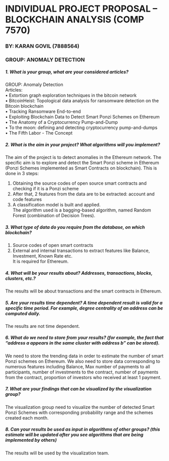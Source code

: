# INDIVIDUAL PROJECT PROPOSAL – BLOCKCHAIN ANALYSIS (COMP 7570)
### BY: KARAN GOVIL (7888564)
### GROUP: ANOMALY DETECTION

##### 1.	What is your group, what are your considered articles?
GROUP: Anomaly Detection  
Articles:  
•	Extortion graph exploration techniques in the bitcoin network  
•	BitcoinHeist: Topological data analysis for ransomware detection on the Bitcoin blockchain  
•	Tracking Ransomware End-to-end  
•	Exploiting Blockchain Data to Detect Smart Ponzi Schemes on Ethereum  
•	The Anatomy of a Cryptocurrency Pump-and-Dump  
•	To the moon: defining and detecting cryptocurrency pump-and-dumps  
•	The Fifth Labor - The Concept  


##### 2.	What is the aim in your project? What algorithms will you implement?
The aim of the project is to detect anomalies in the Ethereum network. The specific aim is to explore and detect the Smart Ponzi scheme in Ethereum (Ponzi Schemes implemented as Smart Contracts on blockchain). This is done in 3 steps:  
1.	Obtaining the source codes of open source smart contracts and checking if it is a Ponzi scheme  
2.	After that, 2 features from the data are to be extracted: account and code features  
3.	A classification model is built and applied.  
The algorithm used is a bagging-based algorithm, named Random Forest (combination of Decision Trees).  


##### 3.  What type of data do you require from the database, on which blockchain?
1.	Source codes of open smart contracts  
2.	External and internal transactions to extract features like Balance, Investment, Known Rate etc.  
It is required for Ethereum.


##### 4.  What will be your results about? Addresses, transactions, blocks, clusters, etc.?
The results will be about transactions and the smart contracts in Ethereum.


##### 5. Are your results time dependent? A time dependent result is valid for a specific time period. For example, degree centrality of an address can be computed daily.
The results are not time dependent.


##### 6. What do we need to store from your results? (for example, the fact that “address a appears in the same cluster with address b” can be stored).
We need to store the trending data in order to estimate the number of smart Ponzi schemes on Ethereum. We also need to store data corresponding to numerous features including Balance, Max number of payments to all participants, number of investments to the contract, number of payments from the contract, proportion of investors who received at least 1 payment.


##### 7. What are your findings that can be visualized by the visualization group?
The visualization group need to visualize the number of detected Smart Ponzi Schemes with corresponding probability range and the schemes created each month.


##### 8. Can your results be used as input in algorithms of other groups? (this estimate will be updated after you see algorithms that are being implemented by others)
The results will be used by the visualization team.

